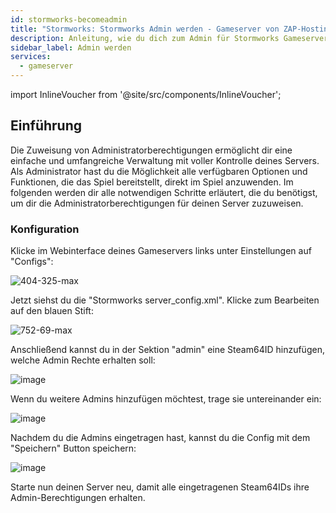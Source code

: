 ```yaml
---
id: stormworks-becomeadmin
title: "Stormworks: Stormworks Admin werden - Gameserver von ZAP-Hosting"
description: Anleitung, wie du dich zum Admin für Stormworks Gameserver machst - ZAP-Hosting.com Dokumentation 
sidebar_label: Admin werden
services:
  - gameserver
---
```


import InlineVoucher from '@site/src/components/InlineVoucher';

## Einführung
Die Zuweisung von Administratorberechtigungen ermöglicht dir eine einfache und umfangreiche Verwaltung mit voller Kontrolle deines Servers. Als Administrator hast du die Möglichkeit alle verfügbaren Optionen und Funktionen, die das Spiel bereitstellt, direkt im Spiel anzuwenden. Im folgenden werden dir alle notwendigen Schritte erläutert, die du benötigst, um dir die Administratorberechtigungen für deinen Server zuzuweisen. 
<InlineVoucher />

### Konfiguration

Klicke im Webinterface deines Gameservers links unter Einstellungen auf "Configs":

![404-325-max](https://screensaver01.zap-hosting.com/index.php/s/CGPMLcRTjKAmtdF/preview)

Jetzt siehst du die "Stormworks server_config.xml". Klicke zum Bearbeiten auf den blauen Stift:

![752-69-max](https://screensaver01.zap-hosting.com/index.php/s/gHcMfxHbEPN5rfN/preview)

Anschließend kannst du in der Sektion "admin" eine Steam64ID hinzufügen, welche Admin Rechte erhalten soll:

![image](https://screensaver01.zap-hosting.com/index.php/s/68LsAWRmDoYzmTY/preview)

Wenn du weitere Admins hinzufügen möchtest, trage sie untereinander ein:

![image](https://screensaver01.zap-hosting.com/index.php/s/2Fait3TFez7DXD8/preview)

Nachdem du die Admins eingetragen hast, kannst du die Config mit dem "Speichern" Button speichern:

![image](https://screensaver01.zap-hosting.com/index.php/s/5Wjtz9q3D84xbda/preview)

Starte nun deinen Server neu, damit alle eingetragenen Steam64IDs ihre Admin-Berechtigungen erhalten. 
